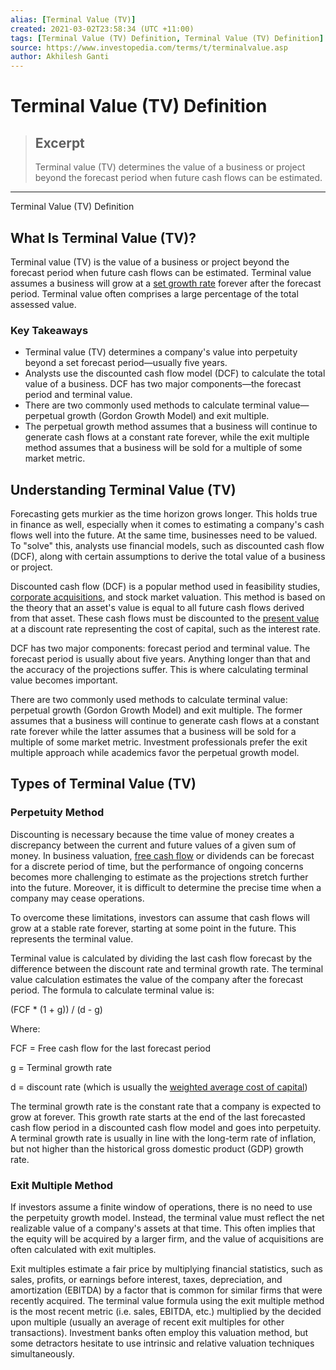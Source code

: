 ```yaml
---
alias: [Terminal Value (TV)]
created: 2021-03-02T23:58:34 (UTC +11:00)
tags: [Terminal Value (TV) Definition, Terminal Value (TV) Definition]
source: https://www.investopedia.com/terms/t/terminalvalue.asp
author: Akhilesh Ganti
---
```


# Terminal Value (TV) Definition

> ## Excerpt
> Terminal value (TV) determines the value of a business or project beyond the forecast period when future cash flows can be estimated.

---

Terminal Value (TV) Definition
## What Is Terminal Value (TV)?

Terminal value (TV) is the value of a business or project beyond the forecast period when future cash flows can be estimated. Terminal value assumes a business will grow at a [set growth rate](https://www.investopedia.com/articles/active-trading/022315/stock-analysis-forecasting-revenue-and-growth.asp) forever after the forecast period. Terminal value often comprises a large percentage of the total assessed value.

### Key Takeaways

-   Terminal value (TV) determines a company's value into perpetuity beyond a set forecast period—usually five years.
-   Analysts use the discounted cash flow model (DCF) to calculate the total value of a business. DCF has two major components—the forecast period and terminal value.
-   There are two commonly used methods to calculate terminal value—perpetual growth (Gordon Growth Model) and exit multiple.
-   The perpetual growth method assumes that a business will continue to generate cash flows at a constant rate forever, while the exit multiple method assumes that a business will be sold for a multiple of some market metric.

## Understanding Terminal Value (TV)

Forecasting gets murkier as the time horizon grows longer. This holds true in finance as well, especially when it comes to estimating a company's cash flows well into the future. At the same time, businesses need to be valued. To "solve" this, analysts use financial models, such as discounted cash flow (DCF), along with certain assumptions to derive the total value of a business or project.

Discounted cash flow (DCF) is a popular method used in feasibility studies, [corporate acquisitions](https://www.investopedia.com/terms/a/acquisition.asp), and stock market valuation. This method is based on the theory that an asset's value is equal to all future cash flows derived from that asset. These cash flows must be discounted to the [present value](https://www.investopedia.com/terms/p/presentvalue.asp) at a discount rate representing the cost of capital, such as the interest rate.

DCF has two major components: forecast period and terminal value. The forecast period is usually about five years. Anything longer than that and the accuracy of the projections suffer. This is where calculating terminal value becomes important.

There are two commonly used methods to calculate terminal value: perpetual growth (Gordon Growth Model) and exit multiple. The former assumes that a business will continue to generate cash flows at a constant rate forever while the latter assumes that a business will be sold for a multiple of some market metric. Investment professionals prefer the exit multiple approach while academics favor the perpetual growth model.

## Types of Terminal Value (TV)

### Perpetuity Method

Discounting is necessary because the time value of money creates a discrepancy between the current and future values of a given sum of money. In business valuation, [free cash flow](https://www.investopedia.com/terms/f/freecashflow.asp) or dividends can be forecast for a discrete period of time, but the performance of ongoing concerns becomes more challenging to estimate as the projections stretch further into the future. Moreover, it is difficult to determine the precise time when a company may cease operations.

To overcome these limitations, investors can assume that cash flows will grow at a stable rate forever, starting at some point in the future. This represents the terminal value. 

Terminal value is calculated by dividing the last cash flow forecast by the difference between the discount rate and terminal growth rate. The terminal value calculation estimates the value of the company after the forecast period. The formula to calculate terminal value is:

(FCF \* (1 + g)) / (d - g)

Where:

FCF = Free cash flow for the last forecast period 

g = Terminal growth rate 

d = discount rate (which is usually the [weighted average cost of capital](https://www.investopedia.com/terms/w/wacc.asp))

The terminal growth rate is the constant rate that a company is expected to grow at forever. This growth rate starts at the end of the last forecasted cash flow period in a discounted cash flow model and goes into perpetuity. A terminal growth rate is usually in line with the long-term rate of inflation, but not higher than the historical gross domestic product (GDP) growth rate.  

### Exit Multiple Method

If investors assume a finite window of operations, there is no need to use the perpetuity growth model. Instead, the terminal value must reflect the net realizable value of a company's assets at that time. This often implies that the equity will be acquired by a larger firm, and the value of acquisitions are often calculated with exit multiples.

Exit multiples estimate a fair price by multiplying financial statistics, such as sales, profits, or earnings before interest, taxes, depreciation, and amortization (EBITDA) by a factor that is common for similar firms that were recently acquired. The terminal value formula using the exit multiple method is the most recent metric (i.e. sales, EBITDA, etc.) multiplied by the decided upon multiple (usually an average of recent exit multiples for other transactions). Investment banks often employ this valuation method, but some detractors hesitate to use intrinsic and relative valuation techniques simultaneously.
